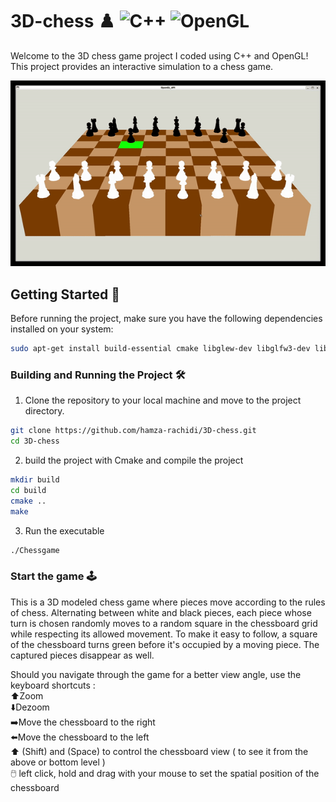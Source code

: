 # 3D-chess ♟️ ![C++](https://img.shields.io/badge/language-C++-blue) ![OpenGL](https://img.shields.io/badge/graphics-OpenGL-brightgreen)
Welcome to the 3D chess game project I coded using C++ and OpenGL! This project provides an interactive simulation to a chess game.

![Demo](animation.gif)
## Getting Started 💼
Before running the project, make sure you have the following dependencies installed on your system:
```bash
sudo apt-get install build-essential cmake libglew-dev libglfw3-dev libglm-dev libglu1-mesa-dev libgl-dev libxrandr-dev libxi-dev libxinerama-dev libx11-dev
```

### Building and Running the Project 🛠️
1. Clone the repository to your local machine and move to the project directory.
```bash
git clone https://github.com/hamza-rachidi/3D-chess.git
cd 3D-chess
```
2. build the project with Cmake and compile the project
```bash
mkdir build
cd build
cmake ..
make
```
3. Run the executable
```bash
./Chessgame
```

### Start the game 🕹️
This is a 3D modeled chess game where pieces move according to the rules of chess. Alternating between white and black pieces, each piece whose turn is chosen randomly moves to a random square in the chessboard grid while respecting its allowed movement. To make it easy to follow, a square of the chessboard turns green before it's occupied by a moving piece. The captured pieces disappear as well.

Should you navigate through the game for a better view angle, use the keyboard shortcuts :<br> 
⬆️Zoom <br>
⬇️Dezoom <br>
➡️Move the chessboard to the right <br>
⬅️Move the chessboard to the left <br>
⬆ (Shift) and (Space) to control the chessboard view ( to see it from the above or bottom level ) <br>
🖱️ left click, hold and drag with your mouse to set the spatial position of the chessboard 

